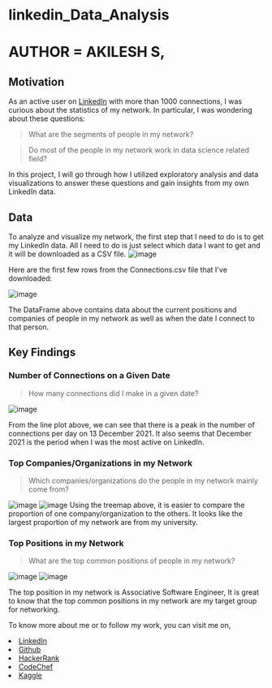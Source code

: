 # linkedin_Data_Analysis
# AUTHOR = AKILESH S,

## Motivation
As an active user on [LinkedIn](http://www.linkedin.com/in/Akilesh--S) with more than 1000 connections, I was curious about the statistics of my network. 
In particular, I was wondering about these questions:

> What are the segments of people in my network?

> Do most of the people in my network work in data science related field?

In this project, I will go through how I utilized exploratory analysis and data visualizations to answer these questions and gain insights from my own LinkedIn data.

## Data
To analyze and visualize my network, the first step that I need to do is to get my LinkedIn data. 
All I need to do is just select which data I want to get and it will be downloaded as a CSV file.
![image](https://user-images.githubusercontent.com/86351230/226820805-f1660b4a-8b4c-4e7f-803d-a53bc80416c9.png)

Here are the first few rows from the Connections.csv file that I've downloaded:

![image](https://user-images.githubusercontent.com/86351230/226821274-3669e01d-6eaa-4074-aea8-9e46c3c3d771.png)

The DataFrame above contains data about the current positions and companies of people in my network as well as when the date I connect to that person.

## Key Findings

### Number of Connections on a Given Date
> How many connections did I make in a given date?

![image](https://user-images.githubusercontent.com/86351230/226821651-f77672a7-0ab5-4e40-9e91-ed96057fe2a9.png)

From the line plot above, we can see that there is a peak in the number of connections per day on 13 December 2021. It also seems that December 2021 is the period when I was the most active on LinkedIn.

### Top Companies/Organizations in my Network
> Which companies/organizations do the people in my network mainly come from?

![image](https://user-images.githubusercontent.com/86351230/226821967-7a855743-833f-47b9-88d9-3a085e2eec94.png)
![image](https://user-images.githubusercontent.com/86351230/226822049-28fefcfd-1d3a-4de9-ae23-51454771dbec.png)
Using the treemap above, it is easier to compare the proportion of one company/organization to the others. It looks like the largest proportion of my network are from my university.

### Top Positions in my Network
> What are the top common positions of people in my network?

![image](https://user-images.githubusercontent.com/86351230/226822294-0249a4d5-0ac1-42dc-9cab-fa90de0f0bf4.png)
![image](https://user-images.githubusercontent.com/86351230/226822461-fdd324a5-55f1-46f9-9650-a8dbbbf333a0.png)

The top position in my network is Associative Software Engineer, It is great to know that the top common positions in my network are my target group for networking.

To know more about me or to follow my work, you can visit me on,

<li><a href="http://www.linkedin.com/in/Akilesh--S">LinkedIn</a> 
<li><a href="https://github.com/AkileshSaravanan">Github</a> 
<li><a href="https://www.hackerrank.com/Akilesh_RMS">HackerRank</a> 
<li><a href="https://www.codechef.com/users/akilesh_lays">CodeChef</a> 
<li><a href="https://www.kaggle.com/akilesh23">Kaggle</a> 
